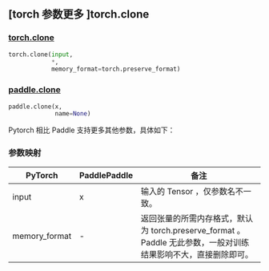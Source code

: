 ## [torch 参数更多 ]torch.clone

### [torch.clone](https://pytorch.org/docs/stable/generated/torch.clone.html?highlight=clone#torch.clone)

```python
torch.clone(input,
            *,
            memory_format=torch.preserve_format)
```

### [paddle.clone](https://www.paddlepaddle.org.cn/documentation/docs/zh/develop/api/paddle/clone_cn.html#clone)

```python
paddle.clone(x,
             name=None)
```

Pytorch 相比 Paddle 支持更多其他参数，具体如下：

### 参数映射
| PyTorch       | PaddlePaddle | 备注                                                   |
| ------------- | ------------ | ------------------------------------------------------ |
| input         | x            | 输入的 Tensor ，仅参数名不一致。                          |
| memory_format | -            | 返回张量的所需内存格式，默认为 torch.preserve_format 。Paddle 无此参数，一般对训练结果影响不大，直接删除即可。            |

